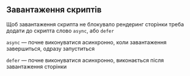 ## Завантаження скриптів

Щоб завантаження скрипта не блокувало рендеринг сторінки треба додати до скрипта слово `async`, або `defer`

`async` — почне виконуватися асинхронно, коли завантаження завершиться, одразу запуститься

`defer` — почне виконуватися асинхронно, виконається після завантаження сторінки
